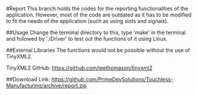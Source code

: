#Report
This branch holds the codes for the reporting functionalities of the application.
However, most of the code are outdated as it has to be modified to fit the needs of the application (such as using slots and signals).

##Usage
Change the terminal directory to this, type 'make' in the terminal and followed by './Driver' to test out the functions of it using Linux.

##External Libraries
The functions would not be possible without the use of TinyXML2.

TinyXML2 GitHub: https://github.com/leethomason/tinyxml2

##Download
Link: https://github.com/PrimeDevSolutions/Touchless-Manufacturing/archive/report.zip
